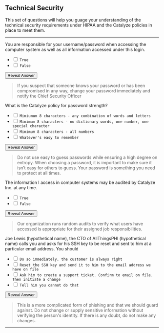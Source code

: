 ## Technical Security

This set of questions will help you guage your understanding of the technical security requirements under HIPAA and the Catalyze policies in place to meet them.

---

You are responsible for your username/password when accessing the computer system as well as all information accessed under this login.

- <input type="checkbox"> `True`
- <input type="checkbox"> `False`

<div class="reveal-answer">
	<button class="button">Reveal Answer</button>
	<blockquote><p>If you suspect that someone knows your password or has been compromised in any way, change your password immediately and notify the Chief Security Officer</p></blockquote>
</div>

What is the Catalyze policy for password strength?

- <input type="checkbox"> `Miniumum 8 characters - any combination of words and letters`
- <input type="checkbox"> `Minimum 8 characters - no dictionary words, one number, one special character`
- <input type="checkbox"> `Minimum 8 characters - all numbers`
- <input type="checkbox"> `Whatever's easy to remember`

<div class="reveal-answer">
	<button class="button">Reveal Answer</button>
	<blockquote><p> Do not use easy to guess passwords while ensuring a high degree on entropy. When choosing a password, it is important to make sure it isn’t easy for others to guess. Your password is something you need to protect at all times.</p></blockquote>
</div>

The information I access in computer systems may be audited by Catalyze Inc. at any time.

- <input type="checkbox"> `True`
- <input type="checkbox"> `False`

<div class="reveal-answer">
	<button class="button">Reveal Answer</button>
	<blockquote><p>Our organization runs random audits to verify what users have accessed is appropriate for their assigned job responsibilities.</p></blockquote>
</div>

Joe Lewis (hypothetical name), the CTO of AllThingsPHI (hypothetical name) calls you and asks for his SSH key to be reset and sent to him at a particular email address. You should

- <input type="checkbox"> `Do so immediately, the customer is always right`
- <input type="checkbox"> `Reset the SSH key and send it to him to the email address we have on file`
- <input type="checkbox"> `Ask him to create a support ticket. Confirm to email on file. Then initiate a change`
- <input type="checkbox"> `Tell him you cannot do that`

<div class="reveal-answer">
	<button class="button">Reveal Answer</button>
	<blockquote><p>This is a more complicated form of phishing and that we should guard against. Do not change or supply sensitive information without verifying the person's identity. If there is any doubt, do not make any changes.
</p></blockquote>
</div>

---
